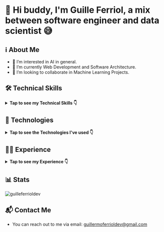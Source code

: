 # 👋 Hi buddy, I'm Guille Ferriol, a mix between software engineer and data scientist 😅

##  ℹ️ About Me
- 👀 I’m interested in AI in general.
- 🌱 I’m currently Web Development and Software Architecture.
- 💞️ I’m looking to collaborate in Machine Learning Projects.

## 🛠️ Technical Skills
<details>
<br>
<summary><strong>Tap to see my Technical Skills 👇 </strong></summary>
  <p>- 💹 Data manipulation, visualization and processing</p>
  <p>- 🧠 Data Structures and Algorithms (DSA)</p>
  <p>- 🧾 Design Patterns</p>
  <p>- 📝 Design Principles (SOLID, KISS, YAGNI, GRASP)</p>
  <p>- 👨‍👩‍👧‍👦 Object Oriented Programming (OOP)</p>
  <p>- 🧮 Functional Programming (FP)</p>
  <p>- 🏛️ Software Architecure</p> 
</details>

## 🤖 Technologies
<details>
<summary><strong>Tap to see the Technologies I've used 👇 </strong></summary>
<br>
<strong>Languages</strong>
<div>
  <img src="https://raw.githubusercontent.com/devicons/devicon/master/icons/python/python-original.svg" alt="python" width="40" height="40"/>
  <img src="https://raw.githubusercontent.com/devicons/devicon/master/icons/typescript/typescript-original.svg" alt="typescript" width="35" height="40"/>
  <img src="https://raw.githubusercontent.com/devicons/devicon/master/icons/go/go-original.svg" alt="golang" width="40" height="38"/>
  <img src="https://raw.githubusercontent.com/devicons/devicon/master/icons/html5/html5-original-wordmark.svg" alt="html5" width="40" height="43"/>
  <img src="https://raw.githubusercontent.com/devicons/devicon/master/icons/css3/css3-original-wordmark.svg" alt="css3" width="40" height="43"/>
  <img src="https://raw.githubusercontent.com/devicons/devicon/master/icons/bash/bash-original.svg" alt="css3" width="40" height="38"/>
</div>
 
<strong>Frameworks and Libraries</strong>
<div>
  <img src="https://raw.githubusercontent.com/devicons/devicon/master/icons/react/react-original-wordmark.svg" alt="react" width="40" height="38"/>
  <img src="https://raw.githubusercontent.com/gofiber/docs/master/static/img/logo.svg" alt="GO fiber"  width="50" height="40">
  <img src="https://raw.githubusercontent.com/devicons/devicon/master/icons/pandas/pandas-original.svg" alt="pandas" width="40" height="38"/>
  <img src="https://raw.githubusercontent.com/devicons/devicon/master/icons/matplotlib/matplotlib-original.svg" alt="matplotlib" width="40" height="38"/>
  <img src="https://raw.githubusercontent.com/devicons/devicon/master/icons/plotly/plotly-original.svg" alt="plotly" width="30" height="35"/>
  <img src="https://raw.githubusercontent.com/devicons/devicon/master/icons/scikitlearn/scikitlearn-original.svg" alt="scikitlearn"  width="40" height="40">
  <img src="https://raw.githubusercontent.com/devicons/devicon/master/icons/streamlit/streamlit-original.svg" alt="streamlit" width="40" height="40"/>
</div>

<strong>Databases</strong>
<div>
  <img src="https://raw.githubusercontent.com/devicons/devicon/master/icons/postgresql/postgresql-original.svg" alt="postgresql"  width="40" height="40">
  <img src="https://raw.githubusercontent.com/devicons/devicon/master/icons/mysql/mysql-original.svg" alt="mysql"  width="40" height="40">
  <img src="https://raw.githubusercontent.com/devicons/devicon/master/icons/sqlite/sqlite-original.svg" alt="pandas"  width="40" height="40">
</div>

<strong>Others</strong>
<div>
  <img src="https://raw.githubusercontent.com/devicons/devicon/master/icons/postman/postman-original.svg" alt="sqlite"  width="40" height="40">
  <img src="https://raw.githubusercontent.com/devicons/devicon/master/icons/git/git-original.svg" alt="git"  width="40" height="40">
  <img src="https://raw.githubusercontent.com/devicons/devicon/master/icons/jupyter/jupyter-original.svg" alt="git"  width="40" height="40">
</div>

<p><strong>Operating System</strong></p>
<img src="https://raw.githubusercontent.com/devicons/devicon/master/icons/archlinux/archlinux-original.svg" alt="archlinux"  width="40" height="40"> 
</details>

## 👨‍💻 Experience 
<details>
<summary><strong>Tap to see my Experience 👇 </strong></summary>
<br>
  <p><strong>🏗️ Architecture Student </strong> 2019-2022</p>
  <p><strong>🆓 Freelance in Digital Marketing </strong> 2020-2021</p>
  <p><strong>💻 Data Science Student</strong> 2023-present</p>
  <p><strong>🧑‍💼 Software Engineer at ONBC</strong> 2023-present</p>
</details>

## 📊 Stats
<img src="https://github-readme-stats.vercel.app/api?username=guilleferrioldev&show_icons=true&locale=en" alt="guilleferrioldev" /> 



## 📬 Contact Me
- You can reach out to me via email: guillermoferrioldev@gmail.com

<!---
guilleferrioldev/guilleferrioldev is a ✨ special ✨ repository because its `README.md` (this file) appears on your GitHub profile.
You can click the Preview link to take a look at your changes.
--->
